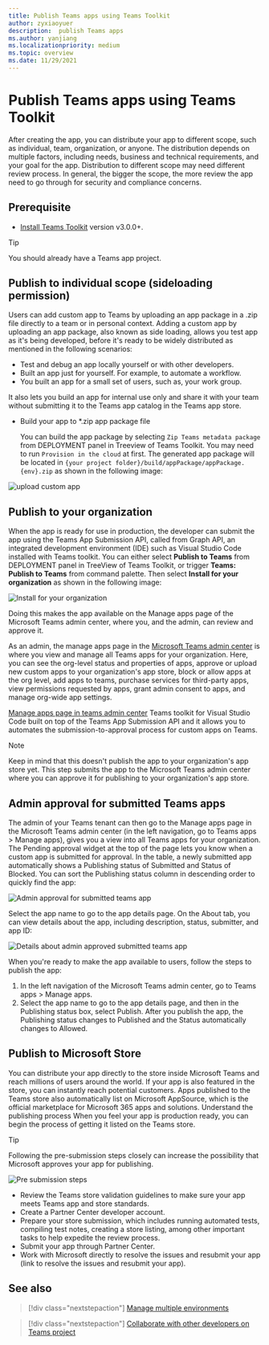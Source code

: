 ```yaml
---
title: Publish Teams apps using Teams Toolkit
author: zyxiaoyuer
description:  publish Teams apps
ms.author: yanjiang
ms.localizationpriority: medium
ms.topic: overview
ms.date: 11/29/2021
---
```



# Publish Teams apps using Teams Toolkit

After creating the app, you can distribute your app to different scope, such as individual, team, organization, or anyone. The distribution depends on multiple factors, including needs, business and technical requirements, and your goal for the app. Distribution to different scope may need different review process. In general, the bigger the scope, the more review the app need to go through for security and compliance concerns.

## Prerequisite

* [Install Teams Toolkit](https://marketplace.visualstudio.com/items?itemName=TeamsDevApp.ms-teams-vscode-extension) version v3.0.0+.

> [!TIP]
> You should already have a Teams app project.

## Publish to individual scope (sideloading permission)

Users can add custom app to Teams by uploading an app package in a .zip file directly to a team or in personal context. Adding a custom app by uploading an app package, also known as side loading, allows you test app as it's being developed, before it's ready to be widely distributed as mentioned in the following scenarios:

* Test and debug an app locally yourself or with other developers.
* Built an app just for yourself. For example, to automate a workflow.
* You built an app for a small set of users, such as, your work group.

It also lets you build an app for internal use only and share it with your team without submitting it to the Teams app catalog in the Teams app store.

* Build your app to *.zip app package file

    You can build the app package by selecting `Zip Teams metadata package` from DEPLOYMENT panel in Treeview of Teams Toolkit. You may need to run `Provision in the cloud` at first. The generated app package will be located in `{your project folder}/build/appPackage/appPackage.{env}.zip` as shown in the following image:

 ![upload custom app](./images/sideload-check.png)

## Publish to your organization 

When the app is ready for use in production, the developer can submit the app using the Teams App Submission API, called from Graph API, an integrated development environment (IDE) such as Visual Studio Code installed with Teams toolkit. You can either select **Publish to Teams** from DEPLOYMENT panel in TreeView of Teams Toolkit, or trigger **Teams: Publish to Teams** from command palette. Then select **Install for your organization** as shown in the following image:

![Install for your organization](./images/installforyourorganization.png)

Doing this makes the app available on the Manage apps page of the Microsoft Teams admin center, where you, and the admin, can review and approve it.

As an admin, the manage apps page in the [Microsoft Teams admin center](https://admin.teams.microsoft.com/policies/manage-apps) is where you view and manage all Teams apps for your organization. Here, you can see the org-level status and properties of apps, approve or upload new custom apps to your organization's app store, block or allow apps at the org level, add apps to teams, purchase services for third-party apps, view permissions requested by apps, grant admin consent to apps, and manage org-wide app settings.

[Manage apps page in teams admin center](https://admin.teams.microsoft.com/policies/manage-apps)
Teams toolkit for Visual Studio Code built on top of the Teams App Submission API and it allows you to automates the submission-to-approval process for custom apps on Teams.

> [!NOTE]
> Keep in mind that this doesn't publish the app to your organization's app store yet. This step submits the app to the Microsoft Teams admin center where you can approve it for publishing to your organization's app store.

## Admin approval for submitted Teams apps

The admin of your Teams tenant can then go to the Manage apps page in the Microsoft Teams admin center (in the left navigation, go to Teams apps > Manage apps), gives you a view into all Teams apps for your organization. The Pending approval widget at the top of the page lets you know when a custom app is submitted for approval.
In the table, a newly submitted app automatically shows a Publishing status of Submitted and Status of Blocked. You can sort the Publishing status column in descending order to quickly find the app:

 ![Admin approval for submitted teams app](./images/admin-approval-for-teams-app.png)

Select the app name to go to the app details page. On the About tab, you can view details about the app, including description, status, submitter, and app ID:

 ![Details about admin approved submitted teams app](./images/about-submitted-app.png)

When you're ready to make the app available to users, follow the steps to publish the app:

1. In the left navigation of the Microsoft Teams admin center, go to Teams apps > Manage apps.
2. Select the app name to go to the app details page, and then in the Publishing status box, select Publish.
After you publish the app, the Publishing status changes to Published and the Status automatically changes to Allowed.

## Publish to Microsoft Store

You can distribute your app directly to the store inside Microsoft Teams and reach millions of users around the world. If your app is also featured in the store, you can instantly reach potential customers.
Apps published to the Teams store also automatically list on Microsoft AppSource, which is the official marketplace for Microsoft 365 apps and solutions.
Understand the publishing process
When you feel your app is production ready, you can begin the process of getting it listed on the Teams store.

>[!Tip]
> Following the pre-submission steps closely can increase the possibility that Microsoft approves your app for publishing.

![Pre submission steps](./images/pre-submission-steps.png)

* Review the Teams store validation guidelines to make sure your app meets Teams app and store standards.
* Create a Partner Center developer account.
* Prepare your store submission, which includes running automated tests, compiling test notes, creating a store listing, among other important tasks to help expedite the review process.
* Submit your app through Partner Center.
* Work with Microsoft directly to resolve the issues and resubmit your app (link to resolve the issues and resubmit your app).

## See also

> [!div class="nextstepaction"]
> [Manage multiple environments](TeamsFx-multi-env.md)

> [!div class="nextstepaction"]
> [Collaborate with other developers on Teams project](TeamsFx-collaboration.md)